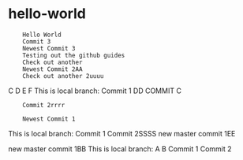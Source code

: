 # hello-world
        Hello World
        Commit 3
        Newest Commit 3
        Testing out the github guides
        Check out another
        Newest Commit 2AA
        Check out another 2uuuu
C
D
E
F
        This is local branch:
        Commit 1
        DD COMMIT C

        Commit 2rrrr

        Newest Commit 1

This is local branch:
Commit 1
Commit 2SSSS
new master commit 1EE

new master commit 1BB
This is local branch:
A
B
Commit 1
Commit 2
